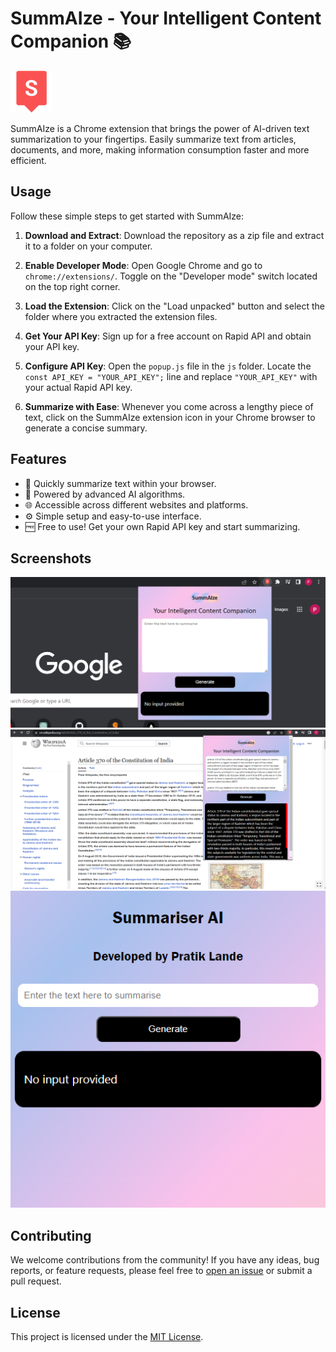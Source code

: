 # SummAIze - Your Intelligent Content Companion 📚

![SummAIze Logo](logo.png)

SummAIze is a Chrome extension that brings the power of AI-driven text summarization to your fingertips. Easily summarize text from articles, documents, and more, making information consumption faster and more efficient.

## Usage

Follow these simple steps to get started with SummAIze:

1. **Download and Extract**: Download the repository as a zip file and extract it to a folder on your computer.

2. **Enable Developer Mode**: Open Google Chrome and go to `chrome://extensions/`. Toggle on the "Developer mode" switch located on the top right corner.

3. **Load the Extension**: Click on the "Load unpacked" button and select the folder where you extracted the extension files.

4. **Get Your API Key**: Sign up for a free account on Rapid API and obtain your API key.

5. **Configure API Key**: Open the `popup.js` file in the `js` folder. Locate the `const API_KEY = "YOUR_API_KEY";` line and replace `"YOUR_API_KEY"` with your actual Rapid API key.

6. **Summarize with Ease**: Whenever you come across a lengthy piece of text, click on the SummAIze extension icon in your Chrome browser to generate a concise summary.

## Features

- 🚀 Quickly summarize text within your browser.
- 🧠 Powered by advanced AI algorithms.
- 🌐 Accessible across different websites and platforms.
- ⚙️ Simple setup and easy-to-use interface.
- 🆓 Free to use! Get your own Rapid API key and start summarizing.

## Screenshots

![Screenshot 1](Screenshot1.png)
![Screenshot 2](Screenshot2.png)
![Screenshot 3](Screenshot3.png)

## Contributing

We welcome contributions from the community! If you have any ideas, bug reports, or feature requests, please feel free to [open an issue](link_to_issue_tracker) or submit a pull request.

## License

This project is licensed under the [MIT License](/LICENSE).
